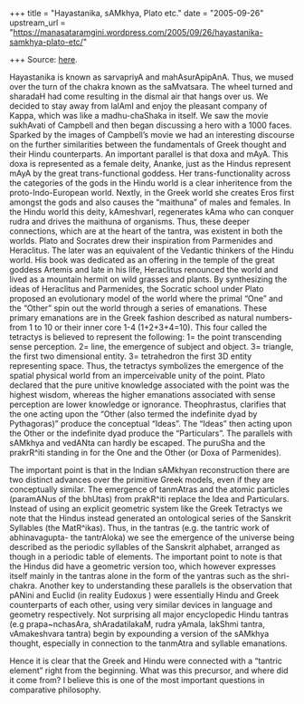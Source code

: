 +++
title = "Hayastanika, sAMkhya, Plato etc."
date = "2005-09-26"
upstream_url = "https://manasataramgini.wordpress.com/2005/09/26/hayastanika-samkhya-plato-etc/"

+++
Source: [here](https://manasataramgini.wordpress.com/2005/09/26/hayastanika-samkhya-plato-etc/).

Hayastanika is known as sarvapriyA and mahAsurApipAnA. Thus, we mused over the turn of the chakra known as the saMvatsara. The wheel turned and sharadaH had come resulting in the dismal air that hangs over us. We decided to stay away from lalAmI and enjoy the pleasant company of Kappa, which was like a madhu-chaShaka in itself. We saw the movie sukhAvati of Campbell and then began discussing a hero with a 1000 faces. Sparked by the images of Campbell’s movie we had an interesting discourse on the further similarities between the fundamentals of Greek thought and their Hindu counterparts. An important parallel is that doxa and mAyA. This doxa is represented as a female deity, Ananke, just as the Hindus represent mAyA by the great trans-functional goddess. Her trans-functionality across the categories of the gods in the Hindu world is a clear inheritence from the proto-Indo-European world. Nextly, in the Greek world she creates Eros first amongst the gods and also causes the “maithuna” of males and females. In the Hindu world this deity, kAmeshvarI, regenerates kAma who can conquer rudra and drives the maithuna of organisms. Thus, these deeper connections, which are at the heart of the tantra, was existent in both the worlds. Plato and Socrates drew their inspiration from Parmenides and Heraclitus. The later was an equivalent of the Vedantic thinkers of the Hindu world. His book was dedicated as an offering in the temple of the great goddess Artemis and late in his life, Heraclitus renounced the world and lived as a mountain hermit on wild grasses and plants. By synthesizing the ideas of Heraclitus and Parmenides, the Socratic school under Plato proposed an evolutionary model of the world where the primal “One” and the “Other” spin out the world through a series of emanations. These primary emanations are in the Greek fashion described as natural numbers- from 1 to 10 or their inner core 1-4 (1+2+3+4=10). This four called the tetractys is believed to represent the following: 1= the point transcending sense perception. 2= line, the emergence of subject and object. 3= triangle, the first two dimensional entity. 3= tetrahedron the first 3D entity representing space. Thus, the tetractys symbolizes the emergence of the spatial physical world from an imperceivable unity of the point. Plato declared that the pure unitive knowledge associated with the point was the highest wisdom, whereas the higher emanations associated with sense perception are lower knowledge or ignorance. Theophrastus, clarifies that the one acting upon the “Other (also termed the indefinite dyad by Pythagoras)” produce the conceptual “Ideas”. The “Ideas” then acting upon the Other or the indefinite dyad produce the “Particulars”. The parallels with sAMkhya and vedANta can hardly be escaped. The puruSha and the prakrR^iti standing in for the One and the Other (or Doxa of Parmenides).

The important point is that in the Indian sAMkhyan reconstruction there are two distinct advances over the primitive Greek models, even if they are conceptually similar. The emergence of tanmAtras and the atomic particles (paramANus of the bhUtas) from prakR^iti replace the Idea and Particulars. Instead of using an explicit geometric system like the Greek Tetractys we note that the Hindus instead generated an ontological series of the Sanskrit Syllables (the MatR^ikas). Thus, in the tantras
(e.g. the tantric work of abhinavagupta- the tantrAloka) we see the
emergence of the universe being described as the periodic syllables of the Sanskrit alphabet, arranged as though in a periodic table of elements. The important point to note is that the Hindus did have a geometric version too, which however expresses itself mainly in the tantras alone in the form of the yantras such as the shri-chakra. Another key to understanding these parallels is the observation that pANini and Euclid (in reality Eudoxus ) were essentially Hindu and Greek counterparts of each other, using very similar devices in language and geometry respectively. Not surprising all major encyclopedic Hindu tantras (e.g prapa\~nchasAra, shAradatilakaM, rudra yAmala, lakShmi tantra, vAmakeshvara tantra) begin by expounding a version of the sAMkhya thought, especially in connection to the tanmAtra and syllable emanations.

Hence it is clear that the Greek and Hindu were connected with a “tantric element” right from the beginning. What was this precursor, and where did it come from? I believe this is one of the most important questions in comparative philosophy.

